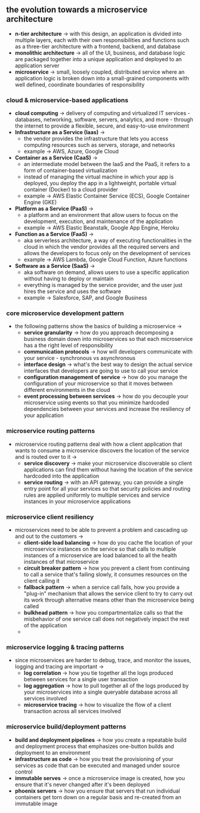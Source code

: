 ## the evolution towards a microservice architecture
- **n-tier architecture** -> with this design, an application is divided into multiple layers, each with their own responsibilities and functions such as a three-tier architecture with a frontend, backend, and database
- **monolithic architecture** -> all of the UI, business, and database logic are packaged together into a unique application and deployed to an application server
- **microservice** -> small, loosely coupled, distributed service where an application logic is broken down into a small-grained components with well defined, coordinate boundaries of responsibility

### cloud & microservice-based applications
- **cloud computing** -> delivery of computing and virtualized IT services - databases, networking, software, servers, analytics, and more - through the internet to provide a flexible, secure, and easy-to-use environment
- **Infrastructure as a Service (Iaas)** -> 
	- the vendor provides the infrastructure that lets you access computing resources such as servers, storage, and networks
	- example -> AWS, Azure, Google Cloud
- **Container as a Service (CaaS)** -> 
	- an intermediate model between the IaaS and the PaaS, it refers to a form of container-based virtualization
	- instead of managing the virtual machine in which your app is deployed, you deploy the app in a lightweight, portable virtual container (Docker) to a cloud provider
	- example -> AWS Elastic Container Service (ECS), Google Container Engine (GKE)
- **Platform as a Service (PaaS)** -> 
	- a platform and an environment that allow users to focus on the development, execution, and maintenance of the application
	- example -> AWS Elastic Beanstalk, Google App Engine, Heroku
- **Function as a Service (FaaS)** -> 
	- aka serverless architecture, a way of executing functionalities in the cloud in which the vendor provides all the required servers and allows the developers to focus only on the development of services
	- example -> AWS Lambda, Google Cloud Function, Azure functions
- **Software as a Service (SaaS)** -> 
	- aka software on demand, allows users to use a specific application without having to deploy or maintain
	- everything is managed by the service provider, and the user just hires the service and uses the software
	- example -> Salesforce, SAP, and Google Business

### core microservice development pattern
- the following patterns show the basics of building a microservice -> 
	- **service granularity** -> how do you approach decomposing a business domain down into microservices so that each microservice has a the right level of responsibility
	- **communication protocols** -> how will developers communicate with your service - synchronous vs asynchronous
	- **interface design** -> what's the best way to design the actual service interfaces that developers are going to use to call your service
	- **configuration management of service** -> how do you manage the configuration of your microservice so that it moves between different environments in the cloud
	- **event processing between services** -> how do you decouple your microservice using events so that you minimize hardcoded dependencies between your services and increase the resiliency of your application

### microservice routing patterns
- microservice routing patterns deal with how a client application that wants to consume a microservice discovers the location of the service and is routed over to it -> 
	- **service discovery** -> make your microservice discoverable so client applications can find them without having the location of the service hardcoded into the application
	- **service routing** -> with an API gateway, you can provide a single entry point for all your services so that security policies and routing rules are applied uniformly to multiple services and service instances in your microservice applications

### microservice client resiliency
- microservices need to be able to prevent a problem and cascading up and out to the customers ->
	- **client-side load balancing** -> how do you cache the location of your microservice instances on the service so that calls to multiple instances of a microservice are load balanced to all the health instances of that microservice
	- **circuit breaker pattern** -> how you prevent a client from continuing to call a service that's failing slowly, it consumes resources on the client calling it
	- **fallback pattern** -> when a service call fails, how you provide a "plug-in" mechanism that allows the service client to try to carry out its work through alternative means other than the microservice being called
	- **bulkhead pattern** -> how you compartmentalize calls so that the misbehavior of one service call does not negatively impact the rest of the application
	- 
### microservice logging & tracing patterns
- since microservices are harder to debug, trace, and monitor the issues, logging and tracing are important -> 
	- **log correlation** -> how you tie together all the logs produced between services for a single user transaction
	- **log aggregation** -> how to pull together all of the logs produced by your microservices into a single queryable database across all services involved
	- **microservice tracing** -> how to visualize the flow of a client transaction across all services involved
	
### microservice build/deployment patterns
- **build and deployment pipelines** -> how you create a repeatable build and deployment process that emphasizes one-button builds and deployment to an environment
- **infrastructure as code** -> how you treat the provisioning of your services as code that can be executed and managed under source control
- **immutable serves** -> once a microservice image is created, how you ensure that it's never changed after it's been deployed
- **phoenix servers** -> how you ensure that servers that run individual containers get torn down on a regular basis and re-created from an immutable image